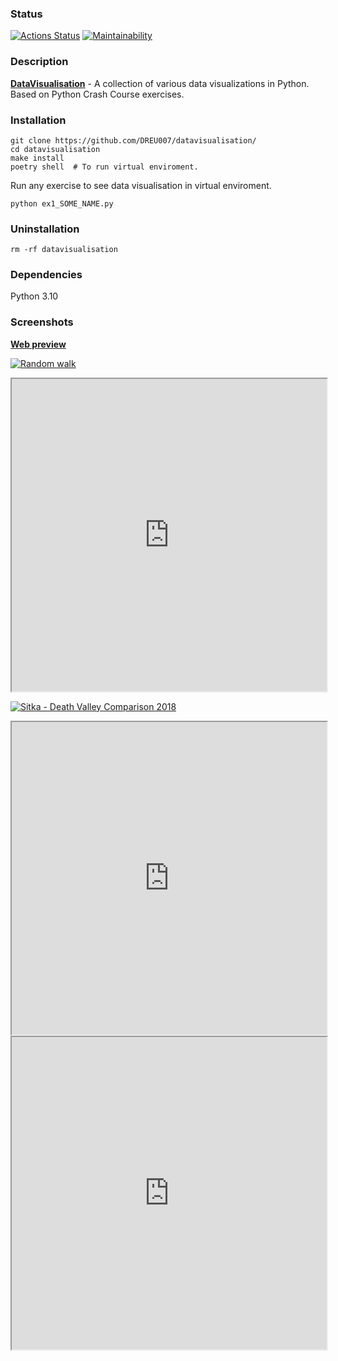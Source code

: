 ### Status
[![Actions Status](https://github.com/DREU007/datavisualisation/actions/workflows/pyci.yml/badge.svg)](https://github.com/DREU007/datavisualisation/actions) [![Maintainability](https://api.codeclimate.com/v1/badges/26d9872e64ca0d79e0d7/maintainability)](https://codeclimate.com/github/DREU007/datavisualisation/maintainability)

### Description
**[DataVisualisation](https://github.com/DREU007/datavisualisation "GitHub")** - A collection of various data visualizations in Python. Based on Python Crash Course exercises.

### Installation
```
git clone https://github.com/DREU007/datavisualisation/
cd datavisualisation
make install
poetry shell  # To run virtual enviroment.
```
Run any exercise to see data visualisation in virtual enviroment.
```
python ex1_SOME_NAME.py
```

### Uninstallation
```
rm -rf datavisualisation
```

### Dependencies
Python 3.10

### Screenshots
**[Web preview](https://dreu007.github.io/datavisualisation/ "GitHub Pages")**

[![Random walk](https://dreu007.github.io/datavisualisation/Screenshots/random_walk.png "Random walk")](https://github.com/DREU007/datavisualisation/tree/main/datavisualisation/ex1_matplotlib/ex4_rw_visual.py)

<iframe src="https://DREU007.github.io/datavisualisation/Screenshots/dice_two_d6.html" width="100%" height="500"></iframe>

[![Sitka - Death Valley Comparison 2018](https://dreu007.github.io/datavisualisation/Screenshots/sitka_death_valley_comparison.png "Sitka - Death Valley Comparison 2018")](https://github.com/DREU007/datavisualisation/blob/main/datavisualisation/ex3_CSV/ex6_sitka_death_valley_comparison.py)

<iframe src="https://DREU007.github.io/datavisualisation/Screenshots/global_earthquakes_px.html" width="100%" height="500"></iframe>

<iframe src="https://DREU007.github.io/datavisualisation/Screenshots/world_fires.html" width="100%" height="500"></iframe>
